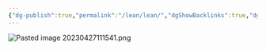 ```yaml
---
{"dg-publish":true,"permalink":"/lean/lean/","dgShowBacklinks":true,"dgShowToc":true,"noteIcon":""}
---
```





![Pasted image 20230427111541.png](/img/user/assets/attachments/Pasted%20image%2020230427111541.png)




